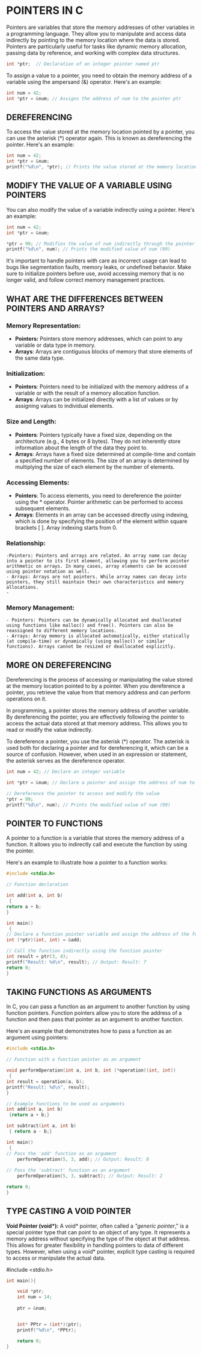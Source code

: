 # POINTERS IN C

Pointers are variables that store the memory addresses of other variables in a programming language. They allow you to manipulate and access data indirectly by pointing to the memory location where the data is stored. 
Pointers are particularly useful for tasks like dynamic memory allocation, passing data by reference, and working with complex data structures. 

```C
int *ptr;  // Declaration of an integer pointer named ptr
```

To assign a value to a pointer, you need to obtain the memory address of a variable using the ampersand (&) operator. Here's an example:

```C
int num = 42;
int *ptr = &num; // Assigns the address of num to the pointer ptr
```

## DEREFERENCING
To access the value stored at the memory location pointed by a pointer, you can use the asterisk (*) operator again. This is known as dereferencing the pointer. Here's an example:

```C
int num = 42;
int *ptr = &num;
printf("%d\n", *ptr); // Prints the value stored at the memory location pointed by ptr (42)
```


## MODIFY THE VALUE OF A VARIABLE USING POINTERS
You can also modify the value of a variable indirectly using a pointer. Here's an example:

```C
int num = 42;
int *ptr = &num;

*ptr = 99; // Modifies the value of num indirectly through the pointer
printf("%d\n", num); // Prints the modified value of num (99)
```

It's important to handle pointers with care as incorrect usage can lead to bugs like segmentation faults, memory leaks, or undefined behavior. Make sure to initialize pointers before use, avoid accessing memory that is no longer valid, and follow correct memory management practices.

## WHAT ARE THE DIFFERENCES BETWEEN POINTERS AND ARRAYS?
### Memory Representation:
- **Pointers:** Pointers store memory addresses, which can point to any variable or data type in memory.
- **Arrays**: Arrays are contiguous blocks of memory that store elements of the same data type.

### Initialization:
- __Pointers__: Pointers need to be initialized with the memory address of a variable or with the result of a memory allocation function.
- __Arrays__: Arrays can be initialized directly with a list of values or by assigning values to individual elements.

### Size and Length:
- __Pointers__: Pointers typically have a fixed size, depending on the architecture (e.g., 4 bytes or 8 bytes). They do not inherently store information about the length of the data they point to.
- __Arrays__: Arrays have a fixed size determined at compile-time and contain a specified number of elements. The size of an array is determined by multiplying the size of each element by the number of elements.

### Accessing Elements:
- __Pointers__: To access elements, you need to dereference the pointer using the * operator. Pointer arithmetic can be performed to access subsequent elements.
- __Arrays__: Elements in an array can be accessed directly using indexing, which is done by specifying the position of the element within square brackets [ ]. Array indexing starts from 0.

### Relationship:
	-Pointers: Pointers and arrays are related. An array name can decay into a pointer to its first element, allowing you to perform pointer arithmetic on arrays. In many cases, array elements can be accessed using pointer notation as well.
	- Arrays: Arrays are not pointers. While array names can decay into pointers, they still maintain their own characteristics and memory allocations.
	- 
### Memory Management:
	- Pointers: Pointers can be dynamically allocated and deallocated using functions like malloc() and free(). Pointers can also be reassigned to different memory locations.
	- Arrays: Array memory is allocated automatically, either statically (at compile-time) or dynamically (using malloc() or similar functions). Arrays cannot be resized or deallocated explicitly.


## MORE ON DEREFERENCING
Dereferencing is the process of accessing or manipulating the value stored at the memory location pointed to by a pointer. When you dereference a pointer, you retrieve the value from that memory address and can perform operations on it.

In programming, a pointer stores the memory address of another variable. By dereferencing the pointer, you are effectively following the pointer to access the actual data stored at that memory address. This allows you to read or modify the value indirectly.

To dereference a pointer, you use the asterisk (*) operator. The asterisk is used both for declaring a pointer and for dereferencing it, which can be a source of confusion. However, when used in an expression or statement, the asterisk serves as the dereference operator.

```C
int num = 42; // Declare an integer variable

int *ptr = &num; // Declare a pointer and assign the address of num to it

// Dereference the pointer to access and modify the value
*ptr = 99;
printf("%d\n", num); // Prints the modified value of num (99)
```



## POINTER TO FUNCTIONS
A pointer to a function is a variable that stores the memory address of a function. It allows you to indirectly call and execute the function by using the pointer.

Here's an example to illustrate how a pointer to a function works:

```C
#include <stdio.h>

// Function declaration

int add(int a, int b)
 {
return a + b;
}

int main()
 {
// Declare a function pointer variable and assign the address of the function 'add'
int (*ptr)(int, int) = &add;

// Call the function indirectly using the function pointer
int result = ptr(3, 4);
printf("Result: %d\n", result); // Output: Result: 7
return 0;
}
```


## TAKING FUNCTIONS AS ARGUMENTS
In C, you can pass a function as an argument to another function by using function pointers. Function pointers allow you to store the address of a function and then pass that pointer as an argument to another function.

Here's an example that demonstrates how to pass a function as an argument using pointers:

```C
#include <stdio.h>

// Function with a function pointer as an argument

void performOperation(int a, int b, int (*operation)(int, int))
 {
int result = operation(a, b);
printf("Result: %d\n", result);
}

// Example functions to be used as arguments
int add(int a, int b)
 {return a + b;}

int subtract(int a, int b)
 { return a - b;}

int main()
 {
// Pass the 'add' function as an argument
    performOperation(5, 3, add); // Output: Result: 8
    
// Pass the 'subtract' function as an argument
    performOperation(5, 3, subtract); // Output: Result: 2

return 0;
}
```


## TYPE CASTING A VOID POINTER
__Void Pointer (void*):__ A void* pointer, often called a _"generic pointer_," is a special pointer type that can point to an object of any type. It represents a memory address without specifying the type of the object at that address. This allows for greater flexibility in handling pointers to data of different types. However, when using a void* pointer, explicit type casting is required to access or manipulate the actual data.

#include <stdio.h>

```C
int main(){

    void *ptr;
    int num = 14;
    
    ptr = &num;


    int* PPtr = (int*)(ptr);
    printf("%d\n", *PPtr);

    return 0;
}
```